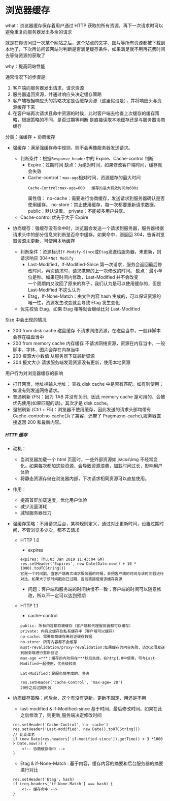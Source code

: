 # 浏览器缓存

what：浏览器缓存保存着用户通过 HTTP 获取的所有资源，再下一次请求时可以避免重复向服务器发出多余的请求

就是在你访问过一次某个网站之后，这个站点的文字、图片等所有资源都被下载到本地了，下次再访问该网站时判断是否满足缓存条件，如果满足就不用再花费时间去等待资源的获取了

why：提高网站性能

通常情况下的步骤是:

1. 客户端向服务器发出请求，请求资源
2. 服务器返回资源，并通过响应头决定缓存策略
3. 客户端根据响应头的策略决定是否缓存资源（这⾥假设是），并将响应头与资源缓存下来
4. 在客户端再次请求且命中资源的时候，此时客户端去检查上次缓存的缓存策略，根据策略的不同、是否过期等判断 是直接读取本地缓存还是与服务器协商缓存

分类：强缓存 + 协商缓存

- 强缓存：满足强缓存命中规则，则不会再像服务器发送请求。

  - 判断条件：根据`Response header`中的 Expire、Cache-control 判断
    - Expire：过期时间
      缺点：为绝对时间，如果修改客户端时间，缓存就会失效
    - Cache-control：`max-age`相对时间，资源缓存的最大时间
      ```
      Cache-Control:max-age=600   缓存的最大有效时间为600s
      ```
      属性值：
      no-cache：需要进行协商缓存，发送请求到服务器确认是否使用缓存。
      no-store：禁止使用缓存，每一次都要重新请求数据。
      public：默认设置。
      private：不能被多用户共享。
  - Cache-control 优先于大于 Expire

- 协商缓存：强缓存没有命中时，浏览器会发送一个请求到服务器，服务器根据请求头中的部分信息来判断是否命中缓存。如果命中，则返回 304，告诉浏览器资源未更新，可使用本地缓存
  - 判断条件：资源标识`If-Modify-Since`或`Etag`发送给服务器，未更新，则请求响应 304+`Not Modify`
    - Last-Modified，If-Modified-Since 第一次请求，服务会返回最后修改时间。再次请求时，请求携带的上一次修改的时间。
      缺点：最小单位是秒。如果短时间内修改，Last-Modified 并不会改变  
       一个周期内又改回了原来的样子，我们认为是可以使用缓存的，但是 Last-Modified 不这么认为
    - Etag，If-None-Match：由文件内容 hash 生成的，可以保证资源的唯一性，资源发生改变就会导致 Etag 发生变化
  - 优先校验 Etag，如果 Etag 相等就会继续比对 Last-Modified

Size 中会出现的情况

- 200 from disk cache 磁盘缓存 不请求网络资源，在磁盘当中，一般非脚本会存在磁盘当中
- 200 from memory cache 内存缓存 不请求网络资源，资源在内存当中，一般脚本、字体、图片会存在内存当中
- 200 资源大小数值 从服务器下载最新资源
- 304 报文大小 请求服务端发现资源没有更新，使用本地资源

用户行为对浏览器缓存的影响

- 打开网页，地址栏输入地址： 查找 disk cache 中是否有匹配。如有则使用；如没有则发送网络请求。
- 普通刷新 (F5)：因为 TAB 并没有关闭，因此 memory cache 是可用的，会被优先使用(如果匹配的话)。其次才是 disk cache。
- 强制刷新 (Ctrl + F5)：浏览器不使用缓存，因此发送的请求头部均带有 Cache-control:no-cache(为了兼容，还带了 Pragma:no-cache),服务器直接返回 200 和最新内容。

##### HTTP 缓存

- 动机：
  - 当浏览器加载一个 html 页面时，一些外部资源如 js\css\img 不经常变化。如果每次都加这些资源，会导致资源浪费，加载时间过长，影响用户体验
  - 将静态资源存储在浏览器内部，下次请求相同资源可以直接使用。
- 作用：
  - 提高首屏加载速度，优化用户体验
  - 减少流量消耗
  - 减轻服务器压力
- 强缓存策略：不用请求后台，某种规则定义，通过对比更新时间，设置过期时间，不管浏览多少次，都不去请求

  - HTTP 1.0
    - expires
    ```
    expires: Thu,03 Jan 2019 11:43:04 GMT
    res.setHeader('Expires', new Date(Date.now() + 10 * 1000).toUTCString())
    它是一个时间戳，当客户端再次请求服务器的时候，会把客户端的时间与该时间戳进行对比，如果大于该时间戳则已过期，否则直接使用该缓存资源
    ```
    - 问题：客户端和服务端的时间快慢不一致；客户端的时间可以随意修改，所以不一定可以达到预期
  - HTTP 1.1

    - cache-control

    ```
    public: 所有内容都将被缓存（客户端和代理服务器都可以缓存）
    private: 内容之缓存到私有缓存中（客户端可以缓存）
    no-cache: 需要协商缓存来验证缓存数据
    no-store: 所有内容都不会缓存
    must-revalidation/proxy-revalidation:如果缓存的内容失败，请求必须发送到服务端进行重新验证
    max-age =***：缓存的内功将在***秒后失效，在http1.0中使用，可与Last-Modified一起使用，优先级较高

    Lat-Modified：是服务端生成的，准确

    res.setHeader('Cache-Control', 'max-age= 20')
    20秒之后过期失效
    ```

- 协商缓存策略：问后台，这个有没有更新。更新不固定，用还是不用
  - last-modified & if-Modified-since 基于时间，最后修改时间，如果在此之后修改了，则更新,服务端决定修改时间
  ```
  res.setHeader('Cache-Control','no--cache')
  res.setHeader('Last-modified', new Date().toUTCString())
  // 比比谁老
  if (new Date(res.headers['if-modified-since']).getTime() + 3 *1000 > Date.now()) {
      <!-- 协商缓存命中 -->
  }
  ```
  - Etag & if-None-Match : 基于内容，缓存内容的摘要和后台服务器的摘要进行对比
  ```
  res.setHeader('Etag', hash)
  if (req.headers['if-None-Match'] === hash) {
      <!-- 缓存命中 -->
  }
  ```
